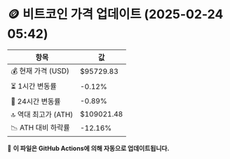 # 🪙 비트코인 가격 업데이트 (2025-02-24 05:42)

| 항목                | 값 |
|--------------------|----------------|
| 💰 현재 가격 (USD) | $95729.83 |
| ⏳ 1시간 변동률    | -0.12% |
| 📆 24시간 변동률   | -0.89% |
| 🔝 역대 최고가 (ATH) | $109021.48 |
| 📉 ATH 대비 하락률 | -12.16% |

🔄 **이 파일은 GitHub Actions에 의해 자동으로 업데이트됩니다.**
